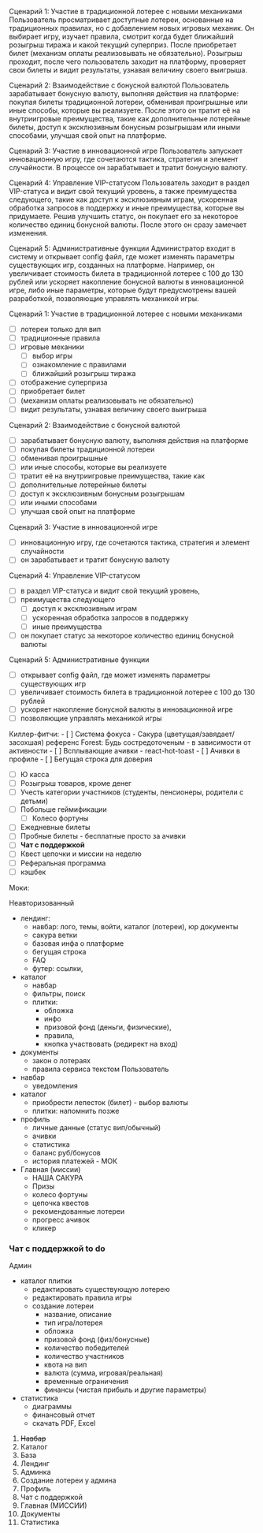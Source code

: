 Сценарий 1: Участие в традиционной лотерее с новыми механиками 
Пользователь просматривает доступные лотереи, основанные на традиционных 
правилах, но с добавлением новых игровых механик. Он выбирает игру, изучает 
правила, смотрит когда будет ближайший розыгрыш тиража и какой текущий 
суперприз. После приобретает билет (механизм оплаты реализовывать не 
обязательно). Розыгрыш проходит, после чего пользователь заходит на платформу, 
проверяет свои билеты и видит результаты, узнавая величину своего выигрыша.
 
Сценарий 2: Взаимодействие с бонусной валютой 
Пользователь зарабатывает бонусную валюту, выполняя действия на платформе: 
покупая билеты традиционной лотереи, обменивая проигрышные или иные способы, 
которые вы реализуете. После этого он тратит её на внутриигровые преимущества, 
такие как дополнительные лотерейные билеты, доступ к эксклюзивным бонусным 
розыгрышам или иными способами, улучшая свой опыт на платформе.

Сценарий 3: Участие в инновационной игре 
Пользователь запускает инновационную игру, где сочетаются тактика, стратегия и 
элемент случайности. В процессе он зарабатывает и тратит бонусную валюту.

Сценарий 4: Управление VIP-статусом 
Пользователь заходит в раздел VIP-статуса и видит свой текущий уровень, а также 
преимущества следующего, такие как доступ к эксклюзивным играм, ускоренная 
обработка запросов в поддержку и иные преимущества, которые вы придумаете. 
Решив улучшить статус, он покупает его за некоторое количество единиц бонусной 
валюты. После этого он сразу замечает изменения. 

Сценарий 5:  Административные функции 
Администратор входит в систему и открывает config файл, где может изменять 
параметры существующих игр, созданных на платформе. Например, он увеличивает 
стоимость билета в традиционной лотерее с 100 до 130 рублей или ускоряет 
накопление бонусной валюты в инновационной игре, либо иные параметры, которые 
будут предусмотрены вашей разработкой, позволяющие управлять механикой игры.

Сценарий 1: Участие в традиционной лотерее с новыми механиками 
- [ ] лотереи только для вип
- [ ] традиционные правила
- [ ] игровые механики
	- [ ] выбор игры
	- [ ] ознакомление с правилами
	- [ ] ближайший розыгрыш тиража
- [ ] отображение суперприза
- [ ] приобретает билет
- [ ] (механизм оплаты реализовывать не обязательно)
- [ ] видит результаты, узнавая величину своего выигрыша

Сценарий 2: Взаимодействие с бонусной валютой 
- [ ] зарабатывает бонусную валюту, выполняя действия на платформе
- [ ] покупая билеты традиционной лотереи
- [ ] обменивая проигрышные
- [ ] или иные способы, которые вы реализуете
- [ ] тратит её на внутриигровые преимущества, такие как
- [ ] дополнительные лотерейные билеты
- [ ] доступ к эксклюзивным бонусным розыгрышам
- [ ] или иными способами
- [ ] улучшая свой опыт на платформе

Сценарий 3: Участие в инновационной игре 
- [ ] инновационную игру, где сочетаются тактика, стратегия и элемент случайности
- [ ] он зарабатывает и тратит бонусную валюту

Сценарий 4: Управление VIP-статусом 
- [ ] в раздел VIP-статуса и видит свой текущий уровень, 
- [ ] преимущества следующего
	- [ ] доступ к эксклюзивным играм
	- [ ] ускоренная обработка запросов в поддержку 
	- [ ] иные преимущества
- [ ] он покупает статус за некоторое количество единиц бонусной валюты

Сценарий 5:  Административные функции 
- [ ] открывает config файл, где может изменять параметры существующих игр
- [ ] увеличивает стоимость билета в традиционной лотерее с 100 до 130 рублей
- [ ] ускоряет накопление бонусной валюты в инновационной игре
- [ ] позволяющие управлять механикой игры

Киллер-фитчи:
	- [ ] Система фокуса - Сакура (цветущая/завядает/засохшая) референс Forest: Будь состредоточеным - в зависимости от активности
	- [ ] Всплывающие ачивки - react-hot-toast
	- [ ] Ачивки в профиле
	- [ ] Бегущая строка для доверия
- [ ] Ю касса
- [ ] Розыгрыш товаров, кроме денег
- [ ] Учесть категории участников (студенты, пенсионеры, родители с детьми)
- [ ] Побольше геймификации
	- [ ] Колесо фортуны
- [ ] Ежедневные билеты
- [ ] Пробные билеты - бесплатные просто за ачивки
- [ ] **Чат с поддержкой**
- [ ] Квест цепочки и миссии на неделю
- [ ] Реферальная программа
- [ ] кэшбек

Моки:

Неавторизованный
- лендинг:
	- навбар: лого, темы, войти, каталог (лотереи), юр документы
	- сакура ветки
	- базовая инфа о платформе
	- бегущая строка
	- FAQ
	- футер: ссылки, 
- каталог
	- навбар
	- фильтры, поиск
	- плитки: 
		- обложка
		- инфо
		- призовой фонд (деньги, физические),
		- правила, 
		- кнопка участвовать (редирект на вход)
- документы
	- закон о лотераях
	- правила сервиса текстом
Пользователь
- навбар
	- уведомления
- каталог
	- приобрести лепесток (билет) - выбор валюты
	- плитки: напомнить позже
- профиль
	- личные данные (статус вип/обычный)
	- ачивки
	- статистика
	- баланс руб/бонусов
	- история платежей - МОК
- Главная (миссии)
	- НАША САКУРА
	- Призы
	- колесо фортуны
	- цепочка квестов
	- рекомендованные лотереи
	- прогресс ачивок
	- кликер
### **Чат с поддержкой** to do
Админ
- каталог плитки
	- редактировать существующую лотерею
	- редактировать правила игры
	- создание лотереи
		- название, описание
		- тип игра/лотерея
		- обложка
		- призовой фонд (физ/бонусные)
		- количество победителей
		- количество участников
		- квота на вип
		- валюта (сумма, игровая/реальная)
		- временные ограничения
		- финансы (чистая прибыль и другие параметры)
- статистика
	- диаграммы
	- финансовый отчет
	- скачать PDF, Excel



1. ~~Навбар~~
2. Каталог
3. База
4. Лендинг
5. Админка
6. Создание лотереи у админа
7. Профиль
8. Чат с поддержкой
9. Главная (МИССИИ)
10. Документы
11. Статистика
